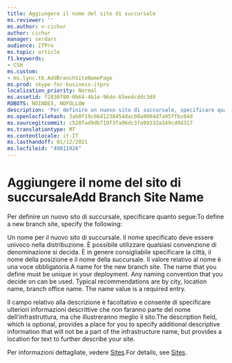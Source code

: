 ```yaml
---
title: Aggiungere il nome del sito di succursale
ms.reviewer: ''
ms.author: v-cichur
author: cichur
manager: serdars
audience: ITPro
ms.topic: article
f1.keywords:
- CSH
ms.custom:
- ms.lync.tb.AddBranchSiteNamePage
ms.prod: skype-for-business-itpro
localization_priority: Normal
ms.assetid: f2830f80-0b64-4b1e-96de-65ee4cddc3d9
ROBOTS: NOINDEX, NOFOLLOW
description: 'Per definire un nuovo sito di succursale, specificare quanto segue:'
ms.openlocfilehash: 3ab0f19c66d1238454dac08a9094d7a95ffbc04d
ms.sourcegitcommit: c528fad9db719f3fa96dc3fa99332a349cd9d317
ms.translationtype: MT
ms.contentlocale: it-IT
ms.lasthandoff: 01/12/2021
ms.locfileid: "49811926"
---
```

# <a name="add-branch-site-name"></a><span data-ttu-id="11b0a-103">Aggiungere il nome del sito di succursale</span><span class="sxs-lookup"><span data-stu-id="11b0a-103">Add Branch Site Name</span></span>

<span data-ttu-id="11b0a-104">Per definire un nuovo sito di succursale, specificare quanto segue:</span><span class="sxs-lookup"><span data-stu-id="11b0a-104">To define a new branch site, specify the following:</span></span>

<span data-ttu-id="11b0a-p101">Un nome per il nuovo sito di succursale. Il nome specificato deve essere univoco nella distribuzione. È possibile utilizzare qualsiasi convenzione di denominazione si decida. È in genere consigliabile specificare la città, il nome della posizione e il nome della succursale. Il valore relativo al nome è una voce obbligatoria.</span><span class="sxs-lookup"><span data-stu-id="11b0a-p101">A name for the new branch site. The name that you define must be unique in your deployment. Any naming convention that you decide on can be used. Typical recommendations are by city, location name, branch office name. The name value is a required entry.</span></span>

<span data-ttu-id="11b0a-110">Il campo relativo alla descrizione è facoltativo e consente di specificare ulteriori informazioni descrittive che non faranno parte del nome dell'infrastruttura, ma che illustreranno meglio il sito.</span><span class="sxs-lookup"><span data-stu-id="11b0a-110">The description field, which is optional, provides a place for you to specify additional descriptive information that will not be a part of the infrastructure name, but provides a location for text to further describe your site.</span></span>

<span data-ttu-id="11b0a-111">Per informazioni dettagliate, vedere [Sites](https://technet.microsoft.com/library/022cb6dd-37e2-4882-a53e-5ddfdbc6f53a.aspx).</span><span class="sxs-lookup"><span data-stu-id="11b0a-111">For details, see [Sites](https://technet.microsoft.com/library/022cb6dd-37e2-4882-a53e-5ddfdbc6f53a.aspx).</span></span>


